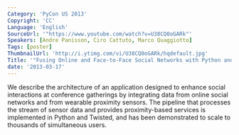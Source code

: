 ```yaml
---
Category: 'PyCon US 2013'
Copyright: 'CC'
Language: 'English'
SourceUrl: '"https://www.youtube.com/watch?v=U38CQ0oGARk"'
Speakers: [Andre Panisson, Ciro Cattuto, Marco Quaggiotto]
Tags: [poster]
ThumbnailUrl: 'http://i.ytimg.com/vi/U38CQ0oGARk/hqdefault.jpg'
Title: '"Fusing Online and Face-to-Face Social Networks with Python and RFIDs"'
date: '2013-03-17'
---
```

We describe the architecture of an application designed to enhance social interactions at conference gatherings by integrating data from online social networks and from wearable proximity sensors. The pipeline that processes the stream of sensor data and provides proximity-based services is implemented in Python and Twisted, and has been demonstrated to scale to thousands of simultaneous users.
